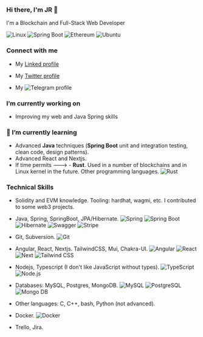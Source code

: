 ### Hi there, I'm JR 👋

I'm a Blockchain and Full-Stack Web Developer

![Linux](https://img.shields.io/badge/Linux-FCC624?style=plastic&logo=linux&logoColor=black)
![Spring Boot](https://img.shields.io/badge/Spring_Boot-F2F4F9?style=plastic&logo=spring-boot)
![Ethereum](https://img.shields.io/badge/Ethereum-3C3C3D?style=plastic&logo=Ethereum&logoColor=white)
![Ubuntu](https://img.shields.io/badge/Ubuntu-E95420?style=plastic&logo=ubuntu&logoColor=white)

###  Connect with me

- My [Linked profile](https://www.linkedin.com/in/joseramonalonsotapia/) 
- My [Twitter profile](https://twitter.com/WComplu)
- My ![Telegram profile](https://img.shields.io/badge/Telegram-2cb6e0?style=plastic&logo=telegram&logoColor=white)

  <!---  ![Twitter](https://img.shields.io/badge/twitter-%230077B5.svg?style=plastic&logo=twitter&logoColor=white) --->


<!--- [![Twitter URL](https://img.shields.io/twitter/url/https/twitter.com/WComplu.svg?style=social&label=Follow%20%40WComplu)](https://twitter.com/WComplu) --->


### I’m currently working on

- Improving my web and Java Spring skills


### 🌱 I’m currently learning

- Advanced **Java** techniques (**Spring Boot** unit and integration testing, clean code, design patterns).
- Advanced React and Nextjs.
- If time permits ---> - **Rust**. Used in a number of blockchains and in Linux kernel in the future. Other programming languages.
![Rust](https://img.shields.io/badge/Rust-000000?plastic&logo=rust&logoColor=white)

### Technical Skills

- Solidity and EVM knowledge. Tooling: hardhat, wagmi, etc. I contributed to some web3 projects.
- Java, Spring, SpringBoot, JPA/Hibernate.
![Spring](https://img.shields.io/badge/Spring-6DB33F?style=plastic&logo=spring&logoColor=white)
![Spring Boot](https://img.shields.io/badge/Spring_Boot-F2F4F9?style=plastic&logo=spring-boot)
![Hibernate](https://img.shields.io/badge/Hibernate-59666C?style=plastic&logo=Hibernate&logoColor=white)
![Swagger](https://img.shields.io/badge/Swagger-85EA2D?style=plastic&logo=Swagger&logoColor=white)
![Stripe](https://img.shields.io/badge/Stripe-626CD9?style=plastic&logo=Stripe&logoColor=white)

- Git, Subversion. ![Git](https://img.shields.io/badge/GIT-E44C30?style=plastic&logo=git&logoColor=white)
- Angular, React, Nextjs. TailwindCSS, Mui, Chakra-UI.
![Angular](https://img.shields.io/badge/Angular-C3002F?style=plastic&logo=angular&logoColor=white)
![React](https://img.shields.io/badge/React-0AA1DD?style=plastic&logo=react&logoColor=white)
![Next](https://img.shields.io/badge/Next-141E27?style=plastic&logo=next.js&logoColor=white)
![Tailwind CSS](https://img.shields.io/badge/Tailwind_CSS-38B2AC?style=plastic&logo=tailwind-css&logoColor=white)

- Nodejs, Typescript (I don't like JavaScript without types). ![TypeScript](https://img.shields.io/badge/TypeScript-007ACC?style=plastic&logo=typescript&logoColor=white)
![Node.js](https://img.shields.io/badge/Node.js-339933?style=plastic&logo=nodedotjs&logoColor=white)

- Databases: MySQL, Postgres, MongoDB.
![MySQL](https://img.shields.io/badge/MySQL-005C84?style=plastic&logo=mysql&logoColor=white)
![PostgreSQL](https://img.shields.io/badge/PostgreSQL-316192?style=plastic&logo=postgresql&logoColor=white)
![Mongo DB](https://img.shields.io/badge/MongoDB-4EA94B?style=plastic&logo=mongodb&logoColor=white)

- Other languages: C, C++, bash, Python (not advanced).
- Docker. ![Docker](https://img.shields.io/badge/Docker-2CA5E0?style=plastic&logo=docker&logoColor=white)
- Trello, Jira.


<!-- ### Latest Blog Posts -->

<!--
**josealonso/josealonso** is a ✨ _special_ ✨ repository because its `README.md` (this file) appears on your GitHub profile.

Here are some ideas to get you started:

- 🔭 I’m currently working on ...
- 🌱 I’m currently learning ...
- 👯 I’m looking to collaborate on ...
- 🤔 I’m looking for help with ...
- 💬 Ask me about ...
- 📫 How to reach me: ...
- 😄 Pronouns: ...
- ⚡ Fun fact: ...
-->



